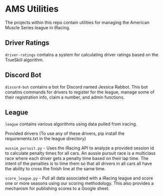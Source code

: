 # AMS Utilities
The projects within this repo contain utilities for managing the American Muscle Series league in iRacing.

## Driver Ratings
`driver-ratings` contains a system for calculating driver ratings based on the TrueSkill algorithm.

## Discord Bot
`discord-bot` contains a bot for Discord named Jessica Rabbot. This bot conatins commands for drivers to register for the league, manage some of their registration info, claim a number, and admin functions.

## League
`league` contains various algorithms using data pulled from iracing.

Provided drivers (To use any of these drivers, pip install the requirements.txt in the league directory)

`aussie_pursuit.py` - Uses the iRacing API to analyze a provided session id to calculate penalty times for all cars.
An aussie pursuit race is a multiclass race where each driver gets a penalty time based on their lap time.
The intent of the penalties is to time them so that all drivers in all cars all have the ability to cross the finish line at the same time.

`score_league.py` - Pull all data associated with a iRacing league and score one or more seasons using our scoring methodology.
This also provides a mechanism for publishing scores to a Google sheet.